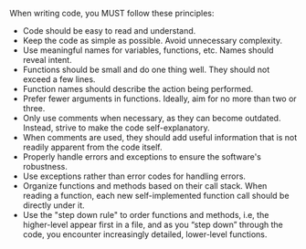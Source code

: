 When writing code, you MUST follow these principles:

- Code should be easy to read and understand.
- Keep the code as simple as possible. Avoid unnecessary complexity.
- Use meaningful names for variables, functions, etc. Names should reveal intent.
- Functions should be small and do one thing well. They should not exceed a few lines.
- Function names should describe the action being performed.
- Prefer fewer arguments in functions. Ideally, aim for no more than two or three.
- Only use comments when necessary, as they can become outdated. Instead, strive to make the code self-explanatory.
- When comments are used, they should add useful information that is not readily apparent from the code itself.
- Properly handle errors and exceptions to ensure the software's robustness.
- Use exceptions rather than error codes for handling errors.
- Organize functions and methods based on their call stack. When reading a function, each new self-implemented function call should be directly under it.
- Use the "step down rule" to order functions and methods, i.e, the higher-level appear first in a file, and as you “step down” through the code, you encounter increasingly detailed, lower-level functions.

